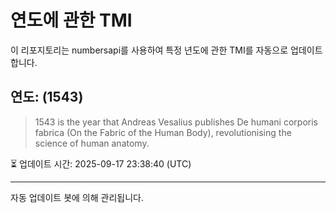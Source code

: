 
# 연도에 관한 TMI

이 리포지토리는 numbersapi를 사용하여 특정 년도에 관한 TMI를 자동으로 업데이트합니다.

## 연도: (1543)
> 1543 is the year that Andreas Vesalius publishes De humani corporis fabrica (On the Fabric of the Human Body), revolutionising the science of human anatomy.

⏳ 업데이트 시간: 2025-09-17 23:38:40 (UTC)

---
자동 업데이트 봇에 의해 관리됩니다.
